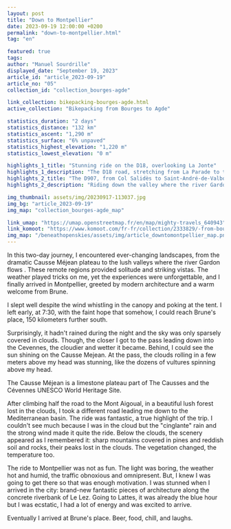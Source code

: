 ```yaml
---
layout: post
title: "Down to Montpellier"
date: 2023-09-19 12:00:00 +0200
permalink: "down-to-montpellier.html"
tag: "en"

featured: true
tags:
author: "Manuel Sourdrille"
displayed_date: "September 19, 2023"
article_id: "article_2023-09-19"
article_no: "05"
collection_id: "collection_bourges-agde"

link_collection: bikepacking-bourges-agde.html
active_collection: "Bikepacking from Bourges to Agde"

statistics_duration: "2 days"
statistics_distance: "132 km"
statistics_ascent: "1,290 m"
statistics_surface: "6% unpaved"
statistics_highest_elevation: "1,220 m"
statistics_lowest_elevation: "0 m"

highlights_1_title: "Stunning ride on the D18, overlooking La Jonte"
highlights_1_description: "The D18 road, stretching from La Parade to the Perjuret Pass, treats travelers to magnificent vistas overlooking the Jonte River and the distant Mount Aigoual to the south."
highlights_2_title: "The D907, from Col Salidès to Saint-André-de-Valborgne"
highlights_2_description: "Riding down the valley where the river Gardon flows is one of the highlights of the entire trip. The scenery is fantastic and unfamiliar. As you descend, the temperature rises, along with the humidity. The wind subsides, and both the vegetation and architecture undergo drastic changes."

img_thumbnail: assets/img/20230917-113037.jpg
img_bg: "article_2023-09-19"
img_map: "collection_bourges-agde_map"

link_umap: "https://umap.openstreetmap.fr/en/map/mighty-travels_640943"
link_komoot: "https://www.komoot.com/fr-fr/collection/2333829/-from-bourges-to-agde"
img_map: "/beneathopenskies/assets/img/article_downtomontpellier_map.png"
---
```


In this two-day journey, I encountered ever-changing landscapes, from the dramatic Causse Méjean plateau to the lush valleys where the river Gardon flows . These remote regions provided solitude and striking vistas. The weather played tricks on me, yet the experiences were unforgettable, and I finally arrived in Montpellier, greeted by modern architecture and a warm welcome from Brune.

I slept well despite the wind whistling in the canopy and poking at the tent. I left early, at 7:30, with the faint hope that somehow, I could reach Brune's place, 150 kilometers further south.

Surprisingly, it hadn't rained during the night and the sky was only sparsely covered in clouds. Though, the closer I got to the pass leading down into the Cevennes, the cloudier and wetter it became. Behind, I could see the sun shining on the Causse Mejean. At the pass, the clouds rolling in a few meters above my head was stunning, like the dozens of vultures spinning above my head.

The Causse Méjean is a limestone plateau part of The Causses and the Cévennes UNESCO World Heritage Site.

After climbing half the road to the Mont Aigoual, in a beautiful lush forest lost in the clouds, I took a different road leading me down to the Mediterranean basin. The ride was fantastic, a true highlight of the trip. I couldn't see much because I was in the cloud but the "cinglante" rain and the strong wind made it quite the ride. Below the clouds, the scenery appeared as I remembered it: sharp mountains covered in pines and reddish soil and rocks, their peaks lost in the clouds. The vegetation changed, the temperature too.

The ride to Montpellier was not as fun. The light was boring, the weather hot and humid, the traffic obnoxious and omnipresent. But, I knew I was going to get there so that was enough motivation. I was stunned when I arrived in the city: brand-new fantastic pieces of architecture along the concrete riverbank of Le Lez. Going to Lattes, it was already the blue hour but I was ecstatic, I had a lot of energy and was excited to arrive.

Eventually I arrived at Brune's place. Beer, food, chill, and laughs.
